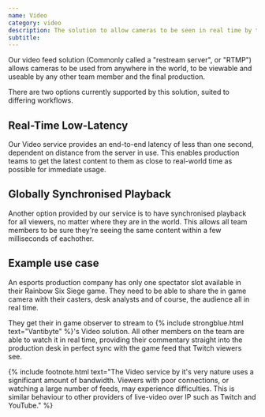 ```yaml
---
name: Video
category: video
description: The solution to allow cameras to be seen in real time by the production team remotely
subtitle: 
---
```


Our video feed solution (Commonly called a "restream server", or "RTMP") allows cameras to be used from anywhere in the world, to be viewable and useable by any other team member and the final production.

There are two options currently supported by this solution, suited to differing workflows.

## Real-Time Low-Latency

Our Video service provides an end-to-end latency of less than one second, dependent on distance from the server in use. This enables production teams to get the latest content to them as close to real-world time as possible for immediate usage.

## Globally Synchronised Playback

Another option provided by our service is to have synchronised playback for all viewers, no matter where they are in the world. This allows all team members to be sure they're seeing the same content within a few milliseconds of eachother.

## Example use case

An esports production company has only one spectator slot available in their Rainbow Six Siege game. They need to be able to share the in game camera with their casters, desk analysts and of course, the audience all in real time.

They get their in game observer to stream to {% include strongblue.html text="Vantibyte" %}'s Video solution. All other members on the team are able to watch it in real time, providing their commentary straight into the production desk in perfect sync with the game feed that Twitch viewers see.

{% include footnote.html text="The Video service by it's very nature uses a significant amount of bandwidth. Viewers with poor connections, or watching a large number of feeds, may experience difficulties. This is similar behaviour to other providers of live-video over IP such as Twitch and YouTube." %}
